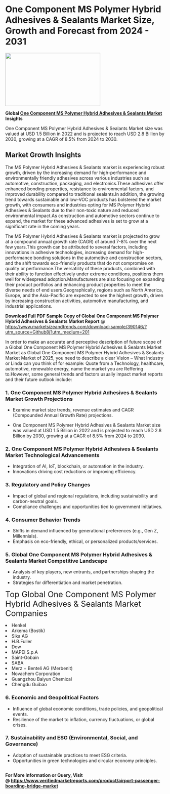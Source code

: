 <H1>One Component MS Polymer Hybrid Adhesives & Sealants Market Size, Growth and Forecast from 2024 - 2031</H1><img class="aligncenter size-medium wp-image-584254" src="https://thirdeyenews.in/wp-content/uploads/2024/09/Global-Market-Research-300x168.jpeg" alt="" width="300" height="168" /><p><strong>Global&nbsp;<a href="https://www.marketsizeandtrends.com/download-sample/390146/?utm_source=Github8j?utm_medium=201">One Component MS Polymer Hybrid Adhesives & Sealants Market</a> Insights</strong></p><p>One Component MS Polymer Hybrid Adhesives & Sealants Market size was valued at USD 1.5 Billion in 2022 and is projected to reach USD 2.8 Billion by 2030, growing at a CAGR of 8.5% from 2024 to 2030.</p><p><h2>Market Growth Insights</h2> <p>The MS Polymer Hybrid Adhesives & Sealants market is experiencing robust growth, driven by the increasing demand for high-performance and environmentally friendly adhesives across various industries such as automotive, construction, packaging, and electronics.These adhesives offer enhanced bonding properties, resistance to environmental factors, and improved durability compared to traditional sealants.In addition, the growing trend towards sustainable and low-VOC products has bolstered the market growth, with consumers and industries opting for MS Polymer Hybrid Adhesives & Sealants due to their non-toxic nature and reduced environmental impact.As construction and automotive sectors continue to expand, the market for these advanced adhesives is set to grow at a significant rate in the coming years.</p> <p>The MS Polymer Hybrid Adhesives & Sealants market is projected to grow at a compound annual growth rate (CAGR) of around 7-8% over the next few years.This growth can be attributed to several factors, including innovations in adhesive technologies, increasing demand for high-performance bonding solutions in the automotive and construction sectors, and the shift towards eco-friendly products that do not compromise on quality or performance.The versatility of these products, combined with their ability to function effectively under extreme conditions, positions them well for widespread adoption.Manufacturers are also focusing on expanding their product portfolios and enhancing product properties to meet the diverse needs of end users.Geographically, regions such as North America, Europe, and the Asia-Pacific are expected to see the highest growth, driven by increasing construction activities, automotive manufacturing, and industrial applications.</p> <p><span class=""><strong>Download Full PDF Sample Copy of Global One Component MS Polymer Hybrid Adhesives & Sealants Market Report</strong> @ <a href="https://www.marketsizeandtrends.com/download-sample/390146/?utm_source=Github8j?utm_medium=201" target="_blank">https://www.marketsizeandtrends.com/download-sample/390146/?utm_source=Github8j?utm_medium=201</a></span></p><p>In order to make an accurate and perceptive description of future scope of a Global&nbsp;One Component MS Polymer Hybrid Adhesives & Sealants Market Market as Global&nbsp;One Component MS Polymer Hybrid Adhesives & Sealants Market Market of 2025, you need to describe a clear Vision &ndash; What Industry or Linda can you think of for example: Quote from a Technology, healthcare, automotive, renewable energy, name the market you are Reffering to.However, some general trends and factors usually impact market reports and their future outlook include:</p><h3>1.&nbsp;<strong>One Component MS Polymer Hybrid Adhesives & Sealants Market Growth Projections</strong></h3><ul><li>Examine market size trends, revenue estimates and CAGR (Compounded Annual Growth Rate) projections.</li><li><p>One Component MS Polymer Hybrid Adhesives & Sealants Market size was valued at USD 1.5 Billion in 2022 and is projected to reach USD 2.8 Billion by 2030, growing at a CAGR of 8.5% from 2024 to 2030.</p></li></ul><h3>2.&nbsp;<strong>One Component MS Polymer Hybrid Adhesives & Sealants Market Technological Advancements</strong></h3><ul><li>Integration of AI, IoT, blockchain, or automation in the industry.</li><li>Innovations driving cost reductions or improving efficiency.</li></ul><h3>3.&nbsp;<strong>Regulatory and Policy Changes</strong></h3><ul><li>Impact of global and regional regulations, including sustainability and carbon-neutral goals.</li><li>Compliance challenges and opportunities tied to government initiatives.</li></ul><h3>4.&nbsp;<strong>Consumer Behavior Trends</strong></h3><ul><li>Shifts in demand influenced by generational preferences (e.g., Gen Z, Millennials).</li><li>Emphasis on eco-friendly, ethical, or personalized products/services.</li></ul><h3>5.&nbsp;<strong>Global One Component MS Polymer Hybrid Adhesives & Sealants Market Competitive Landscape</strong></h3><ul><li>Analysis of key players, new entrants, and partnerships shaping the industry.</li><li>Strategies for differentiation and market penetration.</li></ul><p data-pm-slice="1 1 []"><span style="color: inherit; font-family: inherit; font-size: 25px;">Top Global One Component MS Polymer Hybrid Adhesives & Sealants Market Companies</span></p><div class="" data-test-id=""><p><li>Henkel</li><li> Arkema (Bostik)</li><li> Sika AG</li><li> H.B.Fuller</li><li> Dow</li><li> MAPEI S.p.A</li><li> Saint-Gobain</li><li> SABA</li><li> Merz + Benteli AG (Merbenit)</li><li> Novachem Corporation</li><li> Guangzhou Baiyun Chemical</li><li> Chengdu Guibao</li></p></div><h3>6.&nbsp;<strong>Economic and Geopolitical Factors</strong></h3><ul><li>Influence of global economic conditions, trade policies, and geopolitical events.</li><li>Resilience of the market to inflation, currency fluctuations, or global crises.</li></ul><h3>7.&nbsp;<strong>Sustainability and ESG (Environmental, Social, and Governance)</strong></h3><ul><li>Adoption of sustainable practices to meet ESG criteria.</li><li>Opportunities in green technologies and circular economy principles.</li></ul><h2><strong style="font-size: 14px;">For More Information or Query, Visit @&nbsp;</strong><a style="background-color: #ffffff; font-size: 14px;" href="https://www.marketsizeandtrends.com/report/one-component-ms-polymer-hybrid-adhesives-sealants-market/" target="_blank">https://www.verifiedmarketreports.com/product/airport-passenger-boarding-bridge-market</a></h2>